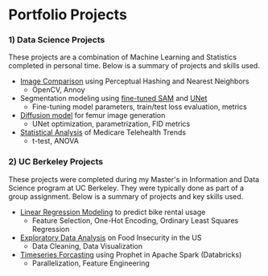 # Portfolio Projects

### 1) Data Science Projects
These projects are a combination of Machine Learning and Statistics completed in personal time. Below is a summary of projects and skills used.
- [Image Comparison](https://github.com/dramadas/dramadas.github.io/blob/main/Personal-Projects/MachineLearning/ImageCompare.ipynb) using Perceptual Hashing and Nearest Neighbors
  - OpenCV, Annoy
- Segmentation modeling using [fine-tuned SAM](https://github.com/dramadas/dramadas.github.io/blob/main/Personal-Projects/MachineLearning/FineTune_SegmentAnything.ipynb) and [UNet](https://github.com/dramadas/dramadas.github.io/blob/main/Personal-Projects/MachineLearning/UNet.ipynb)
  - Fine-tuning model parameters, train/test loss evaluation, metrics
- [Diffusion model](https://github.com/dramadas/dramadas.github.io/blob/main/Personal-Projects/MachineLearning/ddpm.ipynb) for femur image generation
  - UNet optimization, parametrization, FID metrics
- [Statistical Analysis](https://github.com/dramadas/dramadas.github.io/blob/main/Personal-Projects/Statistics/medicare-telehealth.ipynb) of Medicare Telehealth Trends
  - t-test, ANOVA

### 2) UC Berkeley Projects
These projects were completed during my Master's in Information and Data Science program at UC Berkeley. They were typically done as part of a group assignment. Below is a summary of projects and key skills used.
- [Linear Regression Modeling](https://github.com/dramadas/dramadas.github.io/blob/main/UC-Berkeley-Projects/LinearRegression/predicting_bike_rentals.ipynb) to predict bike rental usage
  - Feature Selection, One-Hot Encoding, Ordinary Least Squares Regression
- [Exploratory Data Analysis](https://github.com/dramadas/dramadas.github.io/blob/main/UC-Berkeley-Projects/EDA/FoodAtlas_Insecurity.ipynb) on Food Insecurity in the US
  - Data Cleaning, Data Visualization
- [Timeseries Forcasting](https://github.com/dramadas/dramadas.github.io/blob/main/UC-Berkeley-Projects/TimeSeries/Time_Series_Forecasting_Prophet.html) using Prophet in Apache Spark (Databricks)
  - Parallelization, Feature Engineering
